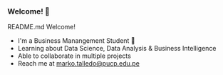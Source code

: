 ### Welcome! :cowboy_hat_face:

<!--
**markotalledo/MarkoTalledo** is a ✨ _special_ ✨ repository because its `README.md` (this file) appears on your GitHub profile.

Here are some ideas to get you started:

- 🔭 I’m currently working on ...
- 🌱 I’m currently learning ...
- 👯 I’m looking to collaborate on ...
- 🤔 I’m looking for help with ...
- 💬 Ask me about ...
- 📫 How to reach me: ...
- 😄 Pronouns: ...
- ⚡ Fun fact: ...
-->


README.md
Welcome!
- I'm a Business Manangement Student 📖
- Learning about Data Science, Data Analysis & Business Intelligence 
- Able to collaborate in multiple projects
- Reach me at marko.talledo@pucp.edu.pe
